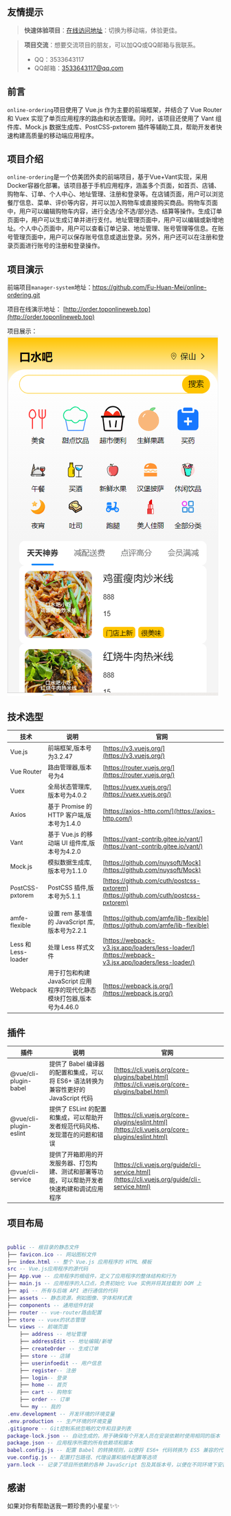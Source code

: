 ## 友情提示

> **快速体验项目**：[在线访问地址](http://order.toponlineweb.top)：切换为移动端，体验更佳。

> **项目交流**：想要交流项目的朋友，可以加QQ或QQ邮箱与我联系。
> - QQ：3533643117 
> - QQ邮箱：3533643117@qq.com


## 前言

`online-ordering`项目使用了 Vue.js 作为主要的前端框架，并结合了 Vue Router 和 Vuex 实现了单页应用程序的路由和状态管理。同时，该项目还使用了 Vant 组件库、Mock.js 数据生成库、PostCSS-pxtorem 插件等辅助工具，帮助开发者快速构建高质量的移动端应用程序。

## 项目介绍

`online-ordering`是一个仿美团外卖的前端项目，基于Vue+Vant实现，采用Docker容器化部署。该项目基于手机应用程序，涵盖多个页面，如首页、店铺、购物车、订单、个人中心、地址管理、注册和登录等。在店铺页面，用户可以浏览餐厅信息、菜单、评价等内容，并可以加入购物车或直接购买商品。购物车页面中，用户可以编辑购物车内容，进行全选/全不选/部分选、结算等操作。生成订单页面中，用户可以生成订单并进行支付。地址管理页面中，用户可以编辑或新增地址。个人中心页面中，用户可以查看订单记录、地址管理、账号管理等信息。在账号管理页面中，用户可以保存账号信息或退出登录。另外，用户还可以在注册和登录页面进行账号的注册和登录操作。


## 项目演示

前端项目`manager-system`地址：https://github.com/Fu-Huan-Mei/online-ordering.git

项目在线演示地址： [http://order.toponlineweb.top](http://order.toponlineweb.top)  

项目展示：
![Alt text](image.png)


## 技术选型

| 技术                | 说明                   | 官网                                                         |
| -----------------  | --------------------- | ------------------------------------------------------------ |
| Vue.js             | 前端框架,版本号为3.2.47| [https://v3.vuejs.org/](https://v3.vuejs.org/)                     |
| Vue Router         | 路由管理器,版本号为4 | [https://router.vuejs.org/](https://router.vuejs.org/)       |
| Vuex               | 全局状态管理库,版本号为4.0.2| [https://vuex.vuejs.org/](https://vuex.vuejs.org/)           |
| Axios              | 基于 Promise 的 HTTP 客户端,版本号为1.4.0| [https://axios-http.com/](https://axios-http.com/) |
| Vant               | 基于 Vue.js 的移动端 UI 组件库,版本号为4.2.0 | [https://vant-contrib.gitee.io/vant/](https://vant-contrib.gitee.io/vant/)  |
| Mock.js            |模拟数据生成库,版本号为1.1.0    | [https://github.com/nuysoft/Mock](https://github.com/nuysoft/Mock) |
| PostCSS-pxtorem    | PostCSS 插件,版本号为5.1.1       | [https://github.com/cuth/postcss-pxtorem](https://github.com/cuth/postcss-pxtorem) |
| amfe-flexible      | 设置 rem 基准值的 JavaScript 库,版本号为2.2.1 | [https://github.com/amfe/lib-flexible](https://github.com/amfe/lib-flexible)|
| Less 和 Less-loader|处理 Less 样式文件 | [https://webpack-v3.jsx.app/loaders/less-loader/](https://webpack-v3.jsx.app/loaders/less-loader/) |
| Webpack            |用于打包和构建 JavaScript 应用程序的现代化静态模块打包器,版本号为4.46.0| [https://webpack.js.org/](https://webpack.js.org/) |


## 插件

| 插件                   | 说明                                                    | 官网                                                        |
| ----------------------| -------------------------------------------------------|------------------------------------------------------------ |
| @vue/cli-plugin-babel |提供了 Babel 编译器的配置和集成，可以将 ES6+ 语法转换为兼容性更好的 JavaScript 代码| [https://cli.vuejs.org/core-plugins/babel.html](https://cli.vuejs.org/core-plugins/babel.html)                     |
| @vue/cli-plugin-eslint|提供了 ESLint 的配置和集成，可以帮助开发者规范代码风格、发现潜在的问题和错误| [https://cli.vuejs.org/core-plugins/eslint.html](https://cli.vuejs.org/core-plugins/eslint.html)               |
|@vue/cli-service|提供了开箱即用的开发服务器、打包构建、测试和部署等功能，可以帮助开发者快速构建和调试应用程序| [https://cli.vuejs.org/guide/cli-service.html](https://cli.vuejs.org/guide/cli-service.html)                     |


## 项目布局

``` lua

public -- 根目录的静态文件
├── favicon.ico -- 网站图标文件
├── index.html -- 整个 Vue.js 应用程序的 HTML 模板
src -- Vue.js应用程序的源代码
├── App.vue -- 应用程序的根组件，定义了应用程序的整体结构和行为
├── main.js -- 应用程序的入口点，负责初始化 Vue 实例并将其挂载到 DOM 上
├── api -- 所有与后端 API 进行通信的代码
├── assets -- 静态资源，例如图像、字体和样式表
├── components -- 通用组件封装
├── router -- vue-router路由配置
├── store -- vuex的状态管理
└── views -- 前端页面
    ├── address -- 地址管理
    ├── addressEdit -- 地址编辑/新增
    ├── createOrder -- 生成订单
    ├── store -- 店铺
    ├── userinfoedit -- 用户信息
    ├── register-- 注册 
    ├── login-- 登录
    ├── home -- 首页
    ├── cart -- 购物车
    ├── order -- 订单
    └── my -- 我的
.env.development -- 开发环境的环境变量
.env.production -- 生产环境的环境变量
.gitignore -- Git控制系统忽略的文件和目录列表
package-lock.json -- 自动生成的，用于确保每个开发人员在安装依赖时使用相同的版本
package.json -- 应用程序所需的所有依赖项和脚本
babel.config.js -- 配置 Babel 的转换规则，以便将 ES6+ 代码转换为 ES5 兼容的代码
vue.config.js -- 配置打包路径、代理设置和插件配置等选项
yarn.lock -- 记录了项目所依赖的各种 JavaScript 包及其版本号，以便在不同环境下安装和使用相同版本的依赖
```


## 感谢

如果对你有帮助送我一颗珍贵的小星星✨✨


